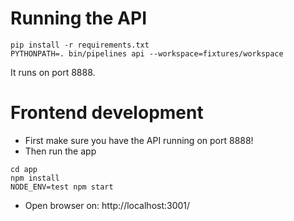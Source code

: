 


# Running the API

```
pip install -r requirements.txt
PYTHONPATH=. bin/pipelines api --workspace=fixtures/workspace
```

It runs on port 8888.


# Frontend development


- First make sure you have the API running on port 8888!
- Then run the app
```
cd app
npm install
NODE_ENV=test npm start
```

- Open browser on: http://localhost:3001/